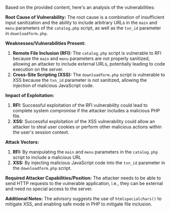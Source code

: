 Based on the provided content, here's an analysis of the vulnerabilities:

**Root Cause of Vulnerability:**
The root cause is a combination of insufficient input sanitization and the ability to include arbitrary URLs in the `main` and `menu` parameters of the `catalog.php` script, as well as the `txn_id` parameter in `downloadform.php`.

**Weaknesses/Vulnerabilities Present:**
1.  **Remote File Inclusion (RFI):** The `catalog.php` script is vulnerable to RFI because the `main` and `menu` parameters are not properly sanitized, allowing an attacker to include external URLs, potentially leading to code execution on the server.
2.  **Cross-Site Scripting (XSS):** The `downloadform.php` script is vulnerable to XSS because the `txn_id` parameter is not sanitized, allowing the injection of malicious JavaScript code.

**Impact of Exploitation:**
1.  **RFI:** Successful exploitation of the RFI vulnerability could lead to complete system compromise if the attacker includes a malicious PHP file.
2.  **XSS:** Successful exploitation of the XSS vulnerability could allow an attacker to steal user cookies or perform other malicious actions within the user's session context.

**Attack Vectors:**
1.  **RFI:** By manipulating the `main` and `menu` parameters in the `catalog.php` script to include a malicious URL
2.  **XSS:** By injecting malicious JavaScript code into the `txn_id` parameter in the `downloadform.php` script.

**Required Attacker Capabilities/Position:**
The attacker needs to be able to send HTTP requests to the vulnerable application, i.e., they can be external and need no special access to the server.

**Additional Notes:**
The advisory suggests the use of `htmlspecialchars()` to mitigate XSS, and enabling safe mode in PHP to mitigate file inclusion.